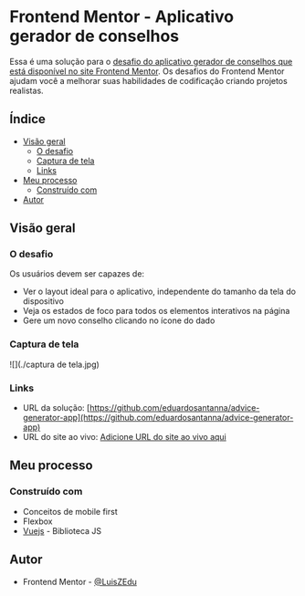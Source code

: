 # Frontend Mentor - Aplicativo gerador de conselhos

Essa é uma solução para o [desafio do aplicativo gerador de conselhos que está disponível no site Frontend Mentor](https://www.frontendmentor.io/challenges/advice-generator-app-QdUG-13db). Os desafios do Frontend Mentor ajudam você a melhorar suas habilidades de codificação criando projetos realistas.

## Índice

- [Visão geral](#visão-geral)
   - [O desafio](#o-desafio)
   - [Captura de tela](#captura-de-tela)
   - [Links](#links)
- [Meu processo](#meu-processo)
   - [Construído com](#construído-com)
- [Autor](#autor)
## Visão geral

### O desafio

Os usuários devem ser capazes de:

- Ver o layout ideal para o aplicativo, independente do tamanho da tela do dispositivo
- Veja os estados de foco para todos os elementos interativos na página
- Gere um novo conselho clicando no ícone do dado

### Captura de tela

![](./captura de tela.jpg)

### Links

- URL da solução: [https://github.com/eduardosantanna/advice-generator-app](https://github.com/eduardosantanna/advice-generator-app)
- URL do site ao vivo: [Adicione URL do site ao vivo aqui](https://your-live-site-url.com)

## Meu processo

### Construído com

- Conceitos de mobile first
- Flexbox
- [Vuejs](https://vuejs.org) - Biblioteca JS

## Autor

- Frontend Mentor - [@LuisZEdu](https://www.frontendmentor.io/profile/LuisZEdu)
